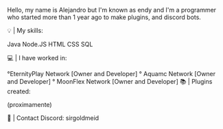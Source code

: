 Hello, my name is Alejandro but I'm known as endy and I'm a programmer who started more than 1 year ago to make plugins, and discord bots.


💡 | My skills:

Java
Node.JS
HTML
CSS
SQL

💻 | I have worked in:

°EternityPlay Network [Owner and Developer]
° Aquamc Network [Owner and Developer]
° MoonFlex Network [Owner and Developer]
📚 | Plugins created:

(proximamente)

📖 | Contact Discord: sirgoldmeid
